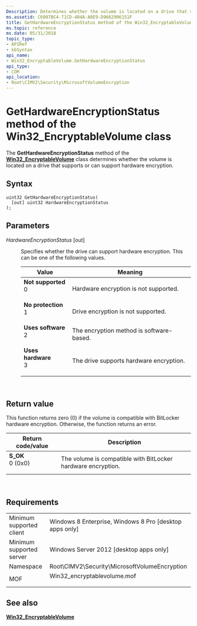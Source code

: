 ```yaml
---
Description: Determines whether the volume is located on a drive that supports or can support hardware encryption.
ms.assetid: C6007BC4-71CD-404A-A0E9-D9662906151F
title: GetHardwareEncryptionStatus method of the Win32_EncryptableVolume class
ms.topic: reference
ms.date: 05/31/2018
topic_type: 
- APIRef
- kbSyntax
api_name: 
- Win32_EncryptableVolume.GetHardwareEncryptionStatus
api_type: 
- COM
api_location: 
- Root\CIMV2\Security\MicrosoftVolumeEncryption
---
```


# GetHardwareEncryptionStatus method of the Win32\_EncryptableVolume class

The **GetHardwareEncryptionStatus** method of the [**Win32\_EncryptableVolume**](win32-encryptablevolume.md) class determines whether the volume is located on a drive that supports or can support hardware encryption.

## Syntax


```mof
uint32 GetHardwareEncryptionStatus(
  [out] uint32 HardwareEncryptionStatus
);
```



## Parameters

<dl> <dt>

*HardwareEncryptionStatus* \[out\]
</dt> <dd>

Specifies whether the drive can support hardware encryption. This can be one of the following values.



| Value                                                                                                                                                                                                                                               | Meaning                                             |
|-----------------------------------------------------------------------------------------------------------------------------------------------------------------------------------------------------------------------------------------------------|-----------------------------------------------------|
| <span id="Not_supported"></span><span id="not_supported"></span><span id="NOT_SUPPORTED"></span><dl> <dt>**Not supported**</dt> <dt>0</dt> </dl> | Hardware encryption is not supported.<br/>    |
| <span id="No_protection"></span><span id="no_protection"></span><span id="NO_PROTECTION"></span><dl> <dt>**No protection**</dt> <dt>1</dt> </dl> | Drive encryption is not supported.<br/>       |
| <span id="Uses_software"></span><span id="uses_software"></span><span id="USES_SOFTWARE"></span><dl> <dt>**Uses software**</dt> <dt>2</dt> </dl> | The encryption method is software-based.<br/> |
| <span id="Uses_hardware"></span><span id="uses_hardware"></span><span id="USES_HARDWARE"></span><dl> <dt>**Uses hardware**</dt> <dt>3</dt> </dl> | The drive supports hardware encryption.<br/>  |



 

</dd> </dl>

## Return value

This function returns zero (0) if the volume is compatible with BitLocker hardware encryption. Otherwise, the function returns an error.



| Return code/value                                                                                                                                 | Description                                                             |
|---------------------------------------------------------------------------------------------------------------------------------------------------|-------------------------------------------------------------------------|
| <dl> <dt>**S\_OK**</dt> <dt>0 (0x0)</dt> </dl> | The volume is compatible with BitLocker hardware encryption.<br/> |



 

## Requirements



|                                     |                                                                                                         |
|-------------------------------------|---------------------------------------------------------------------------------------------------------|
| Minimum supported client<br/> | Windows 8 Enterprise, Windows 8 Pro \[desktop apps only\]<br/>                                    |
| Minimum supported server<br/> | Windows Server 2012 \[desktop apps only\]<br/>                                                    |
| Namespace<br/>                | Root\\CIMV2\\Security\\MicrosoftVolumeEncryption<br/>                                             |
| MOF<br/>                      | <dl> <dt>Win32\_encryptablevolume.mof</dt> </dl> |



## See also

<dl> <dt>

[**Win32\_EncryptableVolume**](win32-encryptablevolume.md)
</dt> </dl>

 

 




